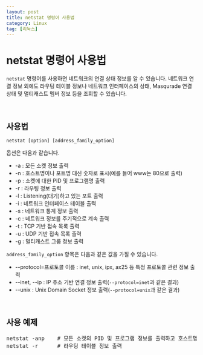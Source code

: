 ```yaml
---
layout: post
title: netstat 명령어 사용법
category: Linux
tag: [리눅스]
---
```

# netstat 명령어 사용법

`netstat` 명령어를 사용하면 네트워크의 연결 상태 정보를 알 수 있습니다. 네트워크 연결 정보 외에도 라우팅 테이블 정보나 네트워크 인터페이스의 상태, Masqurade 연결 상태 및 멀티캐스트 멤버 정보 등을 조회할 수 있습니다.

<br>

## 사용법

~~~
netstat [option] [address_family_option]
~~~

옵션은 다음과 같습니다.

* -a : 모든 소켓 정보 출력
* -n : 호스트명이나 포트명 대신 숫자로 표시(예를 들어 www는 80으로 출력)
* -p : 소켓에 대한 PID 및 프로그램명 출력
* -r : 라우팅 정보 출력
* -l : Listening(대기)하고 있는 포트 출력
* -i : 네트워크 인터페이스 테이블 출력
* -s : 네트워크 통계 정보 출력
* -c : 네트워크 정보를 주기적으로 계속 출력
* -t : TCP 기반 접속 목록 출력
* -u : UDP 기반 접속 목록 출력
* -g : 멀티캐스트 그룹 정보 출력

`address_family_option` 항목은 다음과 같은 값을 가질 수 있습니다.

* --protocol=프로토콜 이름 : inet, unix, ipx, ax25 등 특정 프로토콜 관련 정보 출력
* --inet, --ip : IP 주소 기반 연결 정보 출력(`--protocol=inet`과 같은 결과) 
* --unix : Unix Domain Socket 정보 출력(`--protocol=unix`과 같은 결과)

<br>

## 사용 예제

<pre class="prettyprint">
netstat -anp    # 모든 소켓의 PID 및 프로그램 정보를 출력하고 호스트명이나 포트명은 숫자로 출력
netstat -r      # 라우팅 테이블 정보 출력
</pre>
